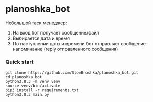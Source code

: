 # planoshka_bot

Небольшой таск менеджер:
1. На вход бот получает сообщение/файл
2. Выбирается дата и время
3. По наступлении даты и времени бот отправляет сообщение-напоминание (reply отправленного сообщения)

### Quick start

```
git clone https://github.com/SlowBroshka/planoshka_bot.git
cd planoshka_bot
python3.8.3 -m venv venv
source venv/bin/activate
pip3 install -r requirements.txt
python3.8.3 main.py
```